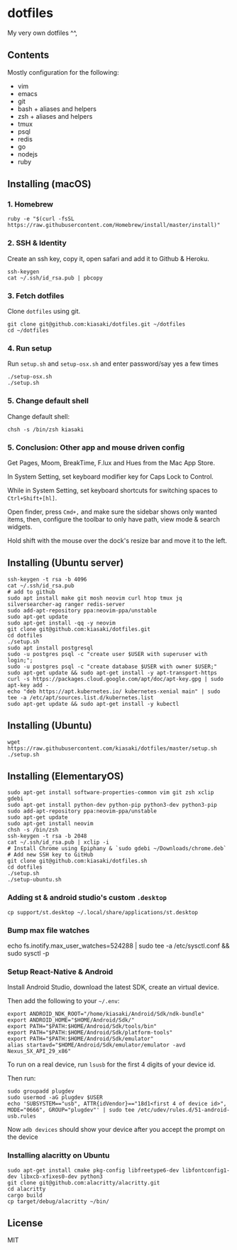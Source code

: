 # dotfiles

My very own dotfiles ^^,

## Contents

Mostly configuration for the following:

- vim
- emacs
- git
- bash + aliases and helpers
- zsh + aliases and helpers
- tmux
- psql
- redis
- go
- nodejs
- ruby

## Installing (macOS)

### 1. Homebrew

```
ruby -e "$(curl -fsSL https://raw.githubusercontent.com/Homebrew/install/master/install)"
```

### 2. SSH & Identity

Create an ssh key, copy it, open safari and add it to Github & Heroku.

```
ssh-keygen
cat ~/.ssh/id_rsa.pub | pbcopy
```

### 3. Fetch dotfiles

Clone `dotfiles` using git.

```
git clone git@github.com:kiasaki/dotfiles.git ~/dotfiles
cd ~/dotfiles
```

### 4. Run setup

Run `setup.sh` and `setup-osx.sh` and enter password/say yes a few times

```
./setup-osx.sh
./setup.sh
```

### 5. Change default shell

Change default shell:

```
chsh -s /bin/zsh kiasaki
```

### 5. Conclusion: Other app and mouse driven config

Get Pages, Moom, BreakTime, F.lux and Hues from the Mac App Store.

In System Setting, set keyboard modifier key for Caps Lock to Control.

While in System Setting, set keyboard shortcuts for switching spaces to `Ctrl+Shift+[hl]`.

Open finder, press `Cmd+,` and make sure the sidebar shows only wanted items, then, configure the toolbar to only have path, view mode & search widgets.

Hold shift with the mouse over the dock's resize bar and move it to the left.

## Installing (Ubuntu server)

```
ssh-keygen -t rsa -b 4096
cat ~/.ssh/id_rsa.pub
# add to github
sudo apt install make git mosh neovim curl htop tmux jq silversearcher-ag ranger redis-server
sudo add-apt-repository ppa:neovim-ppa/unstable
sudo apt-get update
sudo apt-get install -qq -y neovim
git clone git@github.com:kiasaki/dotfiles.git
cd dotfiles
./setup.sh
sudo apt install postgresql
sudo -u postgres psql -c "create user $USER with superuser with login;";
sudo -u postgres psql -c "create database $USER with owner $USER;"
sudo apt-get update && sudo apt-get install -y apt-transport-https
curl -s https://packages.cloud.google.com/apt/doc/apt-key.gpg | sudo apt-key add -
echo "deb https://apt.kubernetes.io/ kubernetes-xenial main" | sudo tee -a /etc/apt/sources.list.d/kubernetes.list
sudo apt-get update && sudo apt-get install -y kubectl
```

## Installing (Ubuntu)

```
wget https://raw.githubusercontent.com/kiasaki/dotfiles/master/setup.sh
./setup.sh
```

## Installing (ElementaryOS)

```
sudo apt-get install software-properties-common vim git zsh xclip gdebi
sudo apt-get install python-dev python-pip python3-dev python3-pip
sudo add-apt-repository ppa:neovim-ppa/unstable
sudo apt-get update
sudo apt-get install neovim
chsh -s /bin/zsh
ssh-keygen -t rsa -b 2048
cat ~/.ssh/id_rsa.pub | xclip -i
# Install Chrome using Epiphany & `sudo gdebi ~/Downloads/chrome.deb`
# Add new SSH key to GitHub
git clone git@github.com:kiasaki/dotfiles.sh
cd dotfiles
./setup.sh
./setup-ubuntu.sh
```

### Adding st & android studio's custom `.desktop`

```
cp support/st.desktop ~/.local/share/applications/st.desktop
```

### Bump max file watches

echo fs.inotify.max_user_watches=524288 | sudo tee -a /etc/sysctl.conf && sudo sysctl -p

### Setup React-Native & Android

Install Android Studio, download the latest SDK, create an virtual device.

Then add the following to your `~/.env`:

```
export ANDROID_NDK_ROOT="/home/kiasaki/Android/Sdk/ndk-bundle"
export ANDROID_HOME="$HOME/Android/Sdk/"
export PATH="$PATH:$HOME/Android/Sdk/tools/bin"
export PATH="$PATH:$HOME/Android/Sdk/platform-tools"
export PATH="$PATH:$HOME/Android/Sdk/emulator"
alias startavd="$HOME/Android/Sdk/emulator/emulator -avd Nexus_5X_API_29_x86"
```

To run on a real device, run `lsusb` for the first 4 digits of your device id.

Then run:

```
sudo groupadd plugdev
sudo usermod -aG plugdev $USER
echo 'SUBSYSTEM=="usb", ATTR{idVendor}=="18d1<first 4 of device id>", MODE="0666", GROUP="plugdev"' | sudo tee /etc/udev/rules.d/51-android-usb.rules
```

Now `adb devices` should show your device after you accept the prompt on the device

### Installing alacritty on Ubuntu

```
sudo apt-get install cmake pkg-config libfreetype6-dev libfontconfig1-dev libxcb-xfixes0-dev python3
git clone git@github.com:alacritty/alacritty.git
cd alacritty
cargo build
cp target/debug/alacritty ~/bin/
```

## License

MIT
